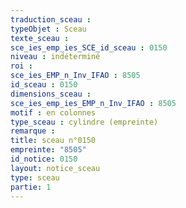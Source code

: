 ```yaml
---
traduction_sceau : 
typeObjet : Sceau
texte_sceau : 
sce_ies_emp_ies_SCE_id_sceau : 0150
niveau : indéterminé
roi : 
sce_ies_EMP_n_Inv_IFAO : 8505
id_sceau : 0150
dimensions_sceau : 
sce_ies_emp_ies_EMP_n_Inv_IFAO : 8505
motif : en colonnes
type_sceau : cylindre (empreinte)
remarque : 
title: sceau n°0150
empreinte: "8505"
id_notice: 0150
layout: notice_sceau
type: sceau
partie: 1
---
```

